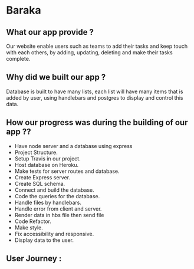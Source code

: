# **Baraka**

## **What our app provide ?**
  Our website enable users such as teams to add their tasks and keep touch with each others, by adding, updating, deleting and make their tasks complete.

## **Why did we built our app ?**
  Database is built to have many lists, each list will have many items that is added by user, using handlebars and postgres to display and control this data.

## **How our progress was during the building of our app ??**
 
 - Have node server and a database using express
 - Project Structure.
 - Setup Travis in our project.
 - Host database on Heroku.
 - Make tests for server routes and database.
 - Create Express server.
 - Create SQL schema.
 - Connect and build the database.
 - Code the queries for the database.
 - Handle files by handlebars.
 - Handle error from client and server.
 - Render data in hbs file then send file
 - Code Refactor.
 - Make style.
 - Fix accessibility and responsive.
 - Display data to the user.

## **User Journey :**

